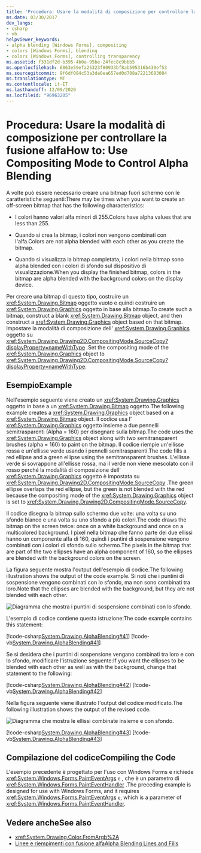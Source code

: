 ```yaml
---
title: 'Procedura: Usare la modalità di composizione per controllare la fusione alfa'
ms.date: 03/30/2017
dev_langs:
- csharp
- vb
helpviewer_keywords:
- alpha blending [Windows Forms], compositing
- colors [Windows Forms], blending
- colors [Windows Forms], controlling transparency
ms.assetid: f331df2d-b395-4b0a-95be-24fec8c9bbb5
ms.openlocfilehash: 6863e59efa25323f80933bf8ab595316b430ef53
ms.sourcegitcommit: 9f6df084c53a3da0ea657ed0d708a72213683084
ms.translationtype: MT
ms.contentlocale: it-IT
ms.lasthandoff: 12/09/2020
ms.locfileid: "96963205"
---
```

# <a name="how-to-use-compositing-mode-to-control-alpha-blending"></a><span data-ttu-id="4890e-102">Procedura: Usare la modalità di composizione per controllare la fusione alfa</span><span class="sxs-lookup"><span data-stu-id="4890e-102">How to: Use Compositing Mode to Control Alpha Blending</span></span>
<span data-ttu-id="4890e-103">A volte può essere necessario creare una bitmap fuori schermo con le caratteristiche seguenti:</span><span class="sxs-lookup"><span data-stu-id="4890e-103">There may be times when you want to create an off-screen bitmap that has the following characteristics:</span></span>  
  
- <span data-ttu-id="4890e-104">I colori hanno valori alfa minori di 255.</span><span class="sxs-lookup"><span data-stu-id="4890e-104">Colors have alpha values that are less than 255.</span></span>  
  
- <span data-ttu-id="4890e-105">Quando si crea la bitmap, i colori non vengono combinati con l'alfa.</span><span class="sxs-lookup"><span data-stu-id="4890e-105">Colors are not alpha blended with each other as you create the bitmap.</span></span>  
  
- <span data-ttu-id="4890e-106">Quando si visualizza la bitmap completata, i colori nella bitmap sono alpha blended con i colori di sfondo sul dispositivo di visualizzazione.</span><span class="sxs-lookup"><span data-stu-id="4890e-106">When you display the finished bitmap, colors in the bitmap are alpha blended with the background colors on the display device.</span></span>  
  
 <span data-ttu-id="4890e-107">Per creare una bitmap di questo tipo, costruire un <xref:System.Drawing.Bitmap> oggetto vuoto e quindi costruire un <xref:System.Drawing.Graphics> oggetto in base alla bitmap.</span><span class="sxs-lookup"><span data-stu-id="4890e-107">To create such a bitmap, construct a blank <xref:System.Drawing.Bitmap> object, and then construct a <xref:System.Drawing.Graphics> object based on that bitmap.</span></span> <span data-ttu-id="4890e-108">Impostare la modalità di composizione dell' <xref:System.Drawing.Graphics> oggetto su <xref:System.Drawing.Drawing2D.CompositingMode.SourceCopy?displayProperty=nameWithType> .</span><span class="sxs-lookup"><span data-stu-id="4890e-108">Set the compositing mode of the <xref:System.Drawing.Graphics> object to <xref:System.Drawing.Drawing2D.CompositingMode.SourceCopy?displayProperty=nameWithType>.</span></span>  
  
## <a name="example"></a><span data-ttu-id="4890e-109">Esempio</span><span class="sxs-lookup"><span data-stu-id="4890e-109">Example</span></span>  
 <span data-ttu-id="4890e-110">Nell'esempio seguente viene creato un <xref:System.Drawing.Graphics> oggetto in base a un <xref:System.Drawing.Bitmap> oggetto.</span><span class="sxs-lookup"><span data-stu-id="4890e-110">The following example creates a <xref:System.Drawing.Graphics> object based on a <xref:System.Drawing.Bitmap> object.</span></span> <span data-ttu-id="4890e-111">Il codice usa l' <xref:System.Drawing.Graphics> oggetto insieme a due pennelli semitrasparenti (Alpha = 160) per disegnare sulla bitmap.</span><span class="sxs-lookup"><span data-stu-id="4890e-111">The code uses the <xref:System.Drawing.Graphics> object along with two semitransparent brushes (alpha = 160) to paint on the bitmap.</span></span> <span data-ttu-id="4890e-112">Il codice riempie un'ellisse rossa e un'ellisse verde usando i pennelli semitrasparenti.</span><span class="sxs-lookup"><span data-stu-id="4890e-112">The code fills a red ellipse and a green ellipse using the semitransparent brushes.</span></span> <span data-ttu-id="4890e-113">L'ellisse verde si sovrappone all'ellisse rossa, ma il verde non viene mescolato con il rosso perché la modalità di composizione dell' <xref:System.Drawing.Graphics> oggetto è impostata su <xref:System.Drawing.Drawing2D.CompositingMode.SourceCopy> .</span><span class="sxs-lookup"><span data-stu-id="4890e-113">The green ellipse overlaps the red ellipse, but the green is not blended with the red because the compositing mode of the <xref:System.Drawing.Graphics> object is set to <xref:System.Drawing.Drawing2D.CompositingMode.SourceCopy>.</span></span>  
  
 <span data-ttu-id="4890e-114">Il codice disegna la bitmap sullo schermo due volte: una volta su uno sfondo bianco e una volta su uno sfondo a più colori.</span><span class="sxs-lookup"><span data-stu-id="4890e-114">The code draws the bitmap on the screen twice: once on a white background and once on a multicolored background.</span></span> <span data-ttu-id="4890e-115">I pixel nella bitmap che fanno parte dei due ellissi hanno un componente alfa di 160, quindi i puntini di sospensione vengono combinati con i colori di sfondo sullo schermo.</span><span class="sxs-lookup"><span data-stu-id="4890e-115">The pixels in the bitmap that are part of the two ellipses have an alpha component of 160, so the ellipses are blended with the background colors on the screen.</span></span>  
  
 <span data-ttu-id="4890e-116">La figura seguente mostra l'output dell'esempio di codice.</span><span class="sxs-lookup"><span data-stu-id="4890e-116">The following illustration shows the output of the code example.</span></span> <span data-ttu-id="4890e-117">Si noti che i puntini di sospensione vengono combinati con lo sfondo, ma non sono combinati tra loro.</span><span class="sxs-lookup"><span data-stu-id="4890e-117">Note that the ellipses are blended with the background, but they are not blended with each other.</span></span>  
  
 ![Diagramma che mostra i puntini di sospensione combinati con lo sfondo.](./media/how-to-use-compositing-mode-to-control-alpha-blending/ellipses-blended-background.png)  
  
 <span data-ttu-id="4890e-119">L'esempio di codice contiene questa istruzione:</span><span class="sxs-lookup"><span data-stu-id="4890e-119">The code example contains this statement:</span></span>  
  
 [!code-csharp[System.Drawing.AlphaBlending#41](~/samples/snippets/csharp/VS_Snippets_Winforms/System.Drawing.AlphaBlending/CS/Class1.cs#41)]
 [!code-vb[System.Drawing.AlphaBlending#41](~/samples/snippets/visualbasic/VS_Snippets_Winforms/System.Drawing.AlphaBlending/VB/Class1.vb#41)]  
  
 <span data-ttu-id="4890e-120">Se si desidera che i puntini di sospensione vengano combinati tra loro e con lo sfondo, modificare l'istruzione seguente:</span><span class="sxs-lookup"><span data-stu-id="4890e-120">If you want the ellipses to be blended with each other as well as with the background, change that statement to the following:</span></span>  
  
 [!code-csharp[System.Drawing.AlphaBlending#42](~/samples/snippets/csharp/VS_Snippets_Winforms/System.Drawing.AlphaBlending/CS/Class1.cs#42)]
 [!code-vb[System.Drawing.AlphaBlending#42](~/samples/snippets/visualbasic/VS_Snippets_Winforms/System.Drawing.AlphaBlending/VB/Class1.vb#42)]  
  
 <span data-ttu-id="4890e-121">Nella figura seguente viene illustrato l'output del codice modificato.</span><span class="sxs-lookup"><span data-stu-id="4890e-121">The following illustration shows the output of the revised code.</span></span>  
  
 ![Diagramma che mostra le ellissi combinate insieme e con sfondo.](./media/how-to-use-compositing-mode-to-control-alpha-blending/blend-ellipses-background.png)  
  
 [!code-csharp[System.Drawing.AlphaBlending#43](~/samples/snippets/csharp/VS_Snippets_Winforms/System.Drawing.AlphaBlending/CS/Class1.cs#43)]
 [!code-vb[System.Drawing.AlphaBlending#43](~/samples/snippets/visualbasic/VS_Snippets_Winforms/System.Drawing.AlphaBlending/VB/Class1.vb#43)]  
  
## <a name="compiling-the-code"></a><span data-ttu-id="4890e-123">Compilazione del codice</span><span class="sxs-lookup"><span data-stu-id="4890e-123">Compiling the Code</span></span>  
 <span data-ttu-id="4890e-124">L'esempio precedente è progettato per l'uso con Windows Forms e richiede <xref:System.Windows.Forms.PaintEventArgs> `e` , che è un parametro di <xref:System.Windows.Forms.PaintEventHandler> .</span><span class="sxs-lookup"><span data-stu-id="4890e-124">The preceding example is designed for use with Windows Forms, and it requires <xref:System.Windows.Forms.PaintEventArgs> `e`, which is a parameter of <xref:System.Windows.Forms.PaintEventHandler>.</span></span>  
  
## <a name="see-also"></a><span data-ttu-id="4890e-125">Vedere anche</span><span class="sxs-lookup"><span data-stu-id="4890e-125">See also</span></span>

- <xref:System.Drawing.Color.FromArgb%2A>
- [<span data-ttu-id="4890e-126">Linee e riempimenti con fusione alfa</span><span class="sxs-lookup"><span data-stu-id="4890e-126">Alpha Blending Lines and Fills</span></span>](alpha-blending-lines-and-fills.md)
